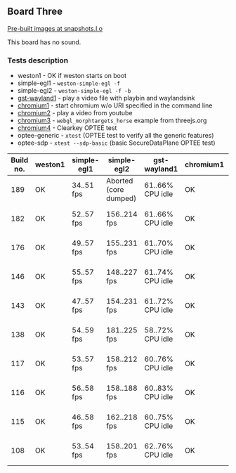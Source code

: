 ## Board Three
[Pre-built images at snapshots.l.o](http://snapshots.linaro.org/openembedded/pre-built/lhg/morty/hikey/rpb-wayland/latest/)

This board has no sound.

### Tests description
* weston1 - OK if weston starts on boot
* simple-egl1 - `weston-simple-egl -f`
* simple-egl2 - `weston-simple-egl -f -b`
* [gst-wayland1](gst-wayland1.md) - play a video file with playbin and waylandsink
* [chromium1](chromium1.md) - start chromium w/o URI specified in the command line
* [chromium2](chromium2.md) - play a video from youtube
* [chromium3](chromium3.md) - `webgl_morphtargets_horse` example from threejs.org
* [chromium4](chromium4.md) - Clearkey OPTEE test
* optee-generic - `xtest` (OPTEE test to verify all the generic features)
* optee-sdp - `xtest --sdp-basic` (basic SecureDataPlane OPTEE test)

| Build no. | weston1 | simple-egl1 | simple-egl2 | gst-wayland1 | chromium1 | chromium2 | chromium3 | chromium4 | optee-generic | optee-sdp |
| --- | --- | --- | --- | --- | --- | --- | --- | --- | --- | --- |
| 189 | OK | 34..51 fps | Aborted (core dumped) | 61..66% CPU idle | OK | 48..71% CPU idle | 51..60 fps, 77..81% CPU idle | OK | OK | OK |
| 182 | OK | 52..57 fps | 156..214 fps | 61..66% CPU idle | OK | 48..73% CPU idle | 51..59 fps, 77..82% CPU idle | OK | OK | OK |
| 176 | OK | 49..57 fps | 155..231 fps | 61..70% CPU idle | OK | 43..69% CPU idle | 51..58 fps, 78..82% CPU idle | OK | OK | OK |
| 146 | OK | 55..57 fps | 148..227 fps | 61..74% CPU idle | OK | 47..68% CPU idle | 48..56 fps, 74..81% CPU idle | OK | OK | OK |
| 143 | OK | 47..57 fps | 154..231 fps | 61..72% CPU idle | OK | 45..73% CPU idle | 48..55 fps, 75..82% CPU idle | OK | OK | OK |
| 138 | OK | 54..59 fps | 181..225 fps | 58..72% CPU idle | OK | 62..80% CPU idle | 48..58 fps, 75..81% CPU idle | OK | OK | OK |
| 117 | OK | 53..57 fps | 158..212 fps | 60..76% CPU idle | OK | 62..74% CPU idle | 50..57 fps, 76..81% CPU idle | OK | OK | OK |
| 116 | OK | 56..58 fps | 158..188 fps | 60..83% CPU idle | OK | 60..74% CPU idle | 51..57 fps, 72..81% CPU idle | OK | OK | OK |
| 115 | OK | 46..58 fps | 162..218 fps | 60..75% CPU idle | OK | 63..73% CPU idle | 49..59 fps, 76..81% CPU idle | OK | OK | OK |
| 108 | OK | 53..54 fps | 158..201 fps | 62..76% CPU idle | OK | 55..73% CPU idle | 50..56 fps, 75..82% CPU idle | OK | OK | OK |
